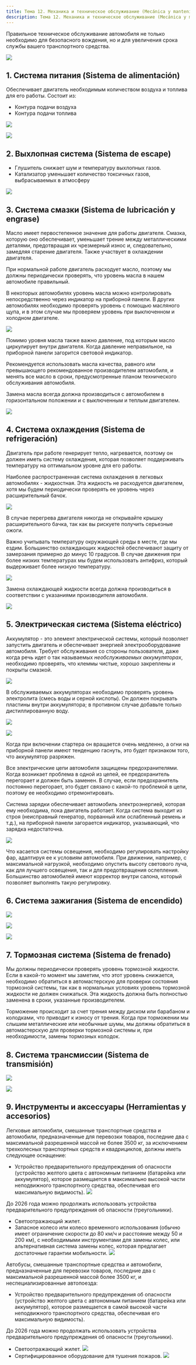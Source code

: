 ```yaml
---
title: Тема 12. Механика и техническое обслуживание (Mecánica y mantenimiento)
description: Тема 12. Механика и техническое обслуживание (Mecánica y mantenimiento) 
---
```


Правильное техническое обслуживание автомобиля не только необходимо для безопасного вождения, но и для увеличения срока службы вашего транспортного средства.

![](https://www.todotest.com/tests/imgs/0304.jpg)

## 1. Система питания (Sistema de alimentación)

Обеспечивает двигатель необходимым количеством воздуха и топлива для его работы. Состоит из:

- Контура подачи воздуха
- Контура подачи топлива

![](https://www.todotest.com/tests/imgs/man0316.jpg)

![](https://www.todotest.com/tests/imgs/man0317.jpg)

## 2. Выхлопная система (Sistema de escape)

- Глушитель снижает шум и температуру выхлопных газов.
- Катализатор уменьшает количество токсичных газов, выбрасываемых в атмосферу

![](https://www.todotest.com/tests/imgs/man0318.jpg)

## 3. Система смазки (Sistema de lubricación y engrase)

Масло имеет первостепенное значение для работы двигателя. Смазка, которую оно обеспечивает, уменьшает трение между металлическими деталями, предотвращая их чрезмерный износ и, следовательно, замедляя старение двигателя. Также участвует в охлаждении двигателя.

При нормальной работе двигатель расходует масло, поэтому мы должны периодически проверять, что уровень масла в нашем автомобиле правильный.

В некоторых автомобилях уровень масла можно контролировать непосредственно через индикатор на приборной панели. В других автомобилях необходимо проверять уровень с помощью масляного щупа, и в этом случае мы проверяем уровень при выключенном и холодном двигателе.

![](https://www.todotest.com/tests/imgs/0225.jpg)

Помимо уровня масла также важно давление, под которым масло циркулирует внутри двигателя. Когда давление неправильное, на приборной панели загорится световой индикатор.

Рекомендуется использовать масла качества, равного или превышающего рекомендованное производителем автомобиля, и менять все масло в сроки, предусмотренные планом технического обслуживания автомобиля.

Замена масла всегда должна производиться с автомобилем в горизонтальном положении и с выключенным и теплым двигателем.

![](https://www.todotest.com/tests/imgs/man0319.jpg)

## 4. Система охлаждения (Sistema de refrigeración)

Двигатель при работе генерирует тепло, нагревается, поэтому он должен иметь систему охлаждения, которая позволяет поддерживать температуру на оптимальном уровне для его работы.

Наиболее распространенная система охлаждения в легковых автомобилях - жидкостная. Эта жидкость не расходуется двигателем, хотя мы будем периодически проверять ее уровень через расширительный бачок.

![](https://www.todotest.com/tests/imgs/man0320.jpg)

В случае перегрева двигателя никогда не открывайте крышку расширительного бачка, так как вы рискуете получить серьезные ожоги.

Важно учитывать температуру окружающей среды в месте, где мы ездим. Большинство охлаждающих жидкостей обеспечивают защиту от замерзания примерно до минус 10 градусов. В случае движения при более низких температурах мы будем использовать антифриз, который выдерживает более низкую температуру.

![](https://www.todotest.com/tests/imgs/man0321.jpg)

Замена охлаждающей жидкости всегда должна производиться в соответствии с указаниями производителя автомобиля.

![](https://www.todotest.com/tests/imgs/man0322.jpg)

## 5. Электрическая система (Sistema eléctrico)

Аккумулятор - это элемент электрической системы, который позволяет запустить двигатель и обеспечивает энергией электрооборудование автомобиля. Требует обслуживания со стороны пользователя, даже когда речь идет о так называемых _необслуживаемых аккумуляторах_, необходимо проверять, что клеммы чистые, хорошо закреплены и покрыты смазкой.

![](https://www.todotest.com/tests/imgs/0555.jpg)

В обслуживаемых аккумуляторах необходимо проверять уровень электролита (смесь воды и серной кислоты). Он должен покрывать пластины внутри аккумулятора; в противном случае добавьте только дистиллированную воду.

![](https://www.todotest.com/tests/imgs/man0324.jpg)

![](https://www.todotest.com/tests/imgs/man0325.jpg?v=1)

Когда при включении стартера он вращается очень медленно, а огни на приборной панели имеют тенденцию гаснуть, это будет признаком того, что аккумулятор разряжен.

Все электрические цепи автомобиля защищены предохранителями. Когда возникает проблема в одной из цепей, ее предохранитель перегорает и должен быть заменен. В случае, если предохранитель постоянно перегорает, это будет связано с какой-то проблемой в цепи, поэтому ее необходимо отремонтировать.

Система зарядки обеспечивает автомобиль электроэнергией, которая ему необходима, пока двигатель работает. Когда система выходит из строя (неисправный генератор, порванный или ослабленный ремень и т.д.), на приборной панели загорается индикатор, указывающий, что зарядка недостаточна.

![](https://www.todotest.com/tests/imgs/man0326.jpg)

Что касается системы освещения, необходимо регулировать настройку фар, адаптируя ее к условиям автомобиля. При движении, например, с максимальной нагрузкой, необходимо опустить высоту светового луча, как для лучшего освещения, так и для предотвращения ослепления. Большинство автомобилей имеют корректор внутри салона, который позволяет выполнять такую регулировку.

## 6. Система зажигания (Sistema de encendido)

![](https://www.todotest.com/tests/imgs/man0326.jpg)

![](https://www.todotest.com/tests/imgs/man0327.jpg)

![](https://www.todotest.com/tests/imgs/man0328.jpg)

## 7. Тормозная система (Sistema de frenado)

Мы должны периодически проверять уровень тормозной жидкости. Если в какой-то момент мы заметим, что этот уровень снижается, необходимо обратиться в автомастерскую для проверки состояния тормозной системы, так как в нормальных условиях уровень тормозной жидкости не должен снижаться. Эта жидкость должна быть полностью заменена в сроки, указанные производителем.

Торможение происходит за счет трения между диском или барабаном и колодками, что приводит к износу от трения. Когда при торможении мы слышим металлические или необычные шумы, мы должны обратиться в автомастерскую для проверки тормозной системы и, при необходимости, замены тормозных колодок.

## 8. Система трансмиссии (Sistema de transmisión)

![](https://www.todotest.com/tests/imgs/man0329.jpg)

![](https://www.todotest.com/tests/imgs/man0330.jpg)

## 9. Инструменты и аксессуары (Herramientas y accesorios)

Легковые автомобили, смешанные транспортные средства и автомобили, предназначенные для перевозки товаров, последние два с максимальной разрешенной массой не более 3500 кг, за исключением трехколесных транспортных средств и квадрициклов, должны иметь следующее оснащение:

- Устройство предварительного предупреждения об опасности (устройство желтого цвета с автономным питанием (батарейка или аккумулятор), которое размещается в максимально высокой части неподвижного транспортного средства, обеспечивая его максимальную видимость).
    ![](https://www.todotest.com/tests/imgs/1204.jpg)

До 2026 года можно продолжать использовать устройства предварительного предупреждения об опасности (треугольники).
- Светоотражающий жилет.
- Запасное колесо или колесо временного использования (обычно имеет ограничение скорости до 80 км/ч и расстояние между 50 и 200 км), с необходимыми инструментами для замены колес, или альтернативная система замены колес, которая предлагает достаточные гарантии мобильности.
    ![](https://www.todotest.com/tests/imgs/man_neumatico.jpg)

Автобусы, смешанные транспортные средства и автомобили, предназначенные для перевозки товаров, последние два с максимальной разрешенной массой более 3500 кг, и неспециализированные автопоезда:

- Устройство предварительного предупреждения об опасности (устройство желтого цвета с автономным питанием (батарейка или аккумулятор), которое размещается в самой высокой части неподвижного транспортного средства, обеспечивая его максимальную видимость).

До 2026 года можно продолжать использовать устройства предварительного предупреждения об опасности (треугольники).

- Светоотражающий жилет.
    ![](https://www.todotest.com/tests/imgs/man_chaleco.jpg)
- Сертифицированное оборудование для тушения пожаров.
    ![](https://www.todotest.com/tests/imgs/0353.jpg)